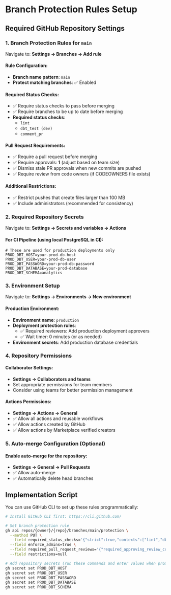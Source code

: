 # Branch Protection Rules Setup

## Required GitHub Repository Settings

### 1. Branch Protection Rules for `main`

Navigate to: **Settings → Branches → Add rule**

#### Rule Configuration:
- **Branch name pattern**: `main`
- **Protect matching branches**: ✅ Enabled

#### Required Status Checks:
- ✅ Require status checks to pass before merging
- ✅ Require branches to be up to date before merging
- **Required status checks**:
  - `lint`
  - `dbt_test (dev)`
  - `comment_pr`

#### Pull Request Requirements:
- ✅ Require a pull request before merging
- ✅ Require approvals: **1** (adjust based on team size)
- ✅ Dismiss stale PR approvals when new commits are pushed
- ✅ Require review from code owners (if CODEOWNERS file exists)

#### Additional Restrictions:
- ✅ Restrict pushes that create files larger than 100 MB
- ✅ Include administrators (recommended for consistency)

### 2. Required Repository Secrets

Navigate to: **Settings → Secrets and variables → Actions**

#### For CI Pipeline (using local PostgreSQL in CI):
```
# These are used for production deployments only
PROD_DBT_HOST=your-prod-db-host
PROD_DBT_USER=your-prod-db-user  
PROD_DBT_PASSWORD=your-prod-db-password
PROD_DBT_DATABASE=your-prod-database
PROD_DBT_SCHEMA=analytics
```

### 3. Environment Setup

Navigate to: **Settings → Environments → New environment**

#### Production Environment:
- **Environment name**: `production`
- **Deployment protection rules**:
  - ✅ Required reviewers: Add production deployment approvers
  - ✅ Wait timer: 0 minutes (or as needed)
- **Environment secrets**: Add production database credentials

### 4. Repository Permissions

#### Collaborator Settings:
- **Settings → Collaborators and teams**
- Set appropriate permissions for team members
- Consider using teams for better permission management

#### Actions Permissions:
- **Settings → Actions → General**
- ✅ Allow all actions and reusable workflows
- ✅ Allow actions created by GitHub
- ✅ Allow actions by Marketplace verified creators

### 5. Auto-merge Configuration (Optional)

#### Enable auto-merge for the repository:
- **Settings → General → Pull Requests**
- ✅ Allow auto-merge
- ✅ Automatically delete head branches

## Implementation Script

You can use GitHub CLI to set up these rules programmatically:

```bash
# Install GitHub CLI first: https://cli.github.com/

# Set branch protection rule
gh api repos/{owner}/{repo}/branches/main/protection \
  --method PUT \
  --field required_status_checks='{"strict":true,"contexts":["lint","dbt_test (dev)","comment_pr"]}' \
  --field enforce_admins=true \
  --field required_pull_request_reviews='{"required_approving_review_count":1,"dismiss_stale_reviews":true}' \
  --field restrictions=null

# Add repository secrets (run these commands and enter values when prompted)
gh secret set PROD_DBT_HOST
gh secret set PROD_DBT_USER  
gh secret set PROD_DBT_PASSWORD
gh secret set PROD_DBT_DATABASE
gh secret set PROD_DBT_SCHEMA
```